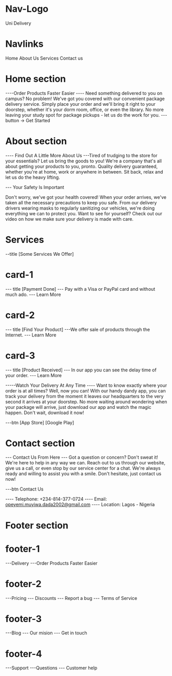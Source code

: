 # Nav-Logo

Uni Delivery

# Navlinks

Home
About Us
Services
Contact us

# Home section

----Order Products Faster Easier
---- Need something delivered to you on campus? No problem! We've got you covered with our convenient package delivery service. Simply place your order and we'll bring it right to your doorstep, whether it's your dorm room, office, or even the library. No more leaving your study spot for package pickups - let us do the work for you.
--- button -> Get Started

# About section

---- Find Out A Little More About Us
---Tired of trudging to the store for your essentials? Let us bring the goods to you! We're a company that's all about getting your products to you, pronto. Quality delivery guaranteed, whether you're at home, work or anywhere in between. Sit back, relax and let us do the heavy lifting.

--- Your Safety Is Important

Don't worry, we've got your health covered! When your order arrives, we've taken all the necessary precautions to keep you safe. From our delivery drivers wearing masks to regularly sanitizing our vehicles, we're doing everything we can to protect you. Want to see for yourself? Check out our video on how we make sure your delivery is made with care.

# Services

--title [Some Services We Offer]

# card-1

--- title [Payment Done]
--- Pay with a Visa or PayPal card and without much ado.
--- Learn More

# card-2

--- title [Find Your Product]
---We offer sale of products through the Internet.
--- Learn More

# card-3

--- title [Product Received]
--- In our app you can see the delay time of your order.
--- Learn More

-----Watch Your Delivery At Any Time
---- Want to know exactly where your order is at all times? Well, now you can! With our handy dandy app, you can track your delivery from the moment it leaves our headquarters to the very second it arrives at your doorstep. No more waiting around wondering when your package will arrive, just download our app and watch the magic happen. Don't wait, download it now!

---btn [App Store] [Google Play]

# Contact section

--- Contact Us From Here
--- Got a question or concern? Don't sweat it! We're here to help in any way we can. Reach out to us through our website, give us a call, or even stop by our service center for a chat. We're always ready and willing to assist you with a smile. Don't hesitate, just contact us now!

---btn Contact Us

---- Telephone: +234-814-377-0724
---- Email: opeyemi.muyiwa.dada2002@gmail.com
---- Location: Lagos - Nigeria

# Footer section

# footer-1

---Delivery
---Order Products Faster
Easier

# footer-2

---Pricing
--- Discounts
--- Report a bug
--- Terms of Service

# footer-3

---Blog
--- Our mision
--- Get in touch

# footer-4

---Support
---Questions
--- Customer help
